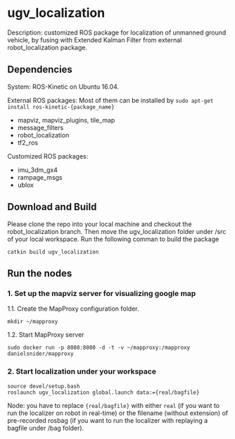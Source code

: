 # ugv_localization

Description: customized ROS package for localization of unmanned ground vehicle, by fusing with Extended Kalman Filter from external robot_localization package. 

## Dependencies
System: ROS-Kinetic on Ubuntu 16.04. 

External ROS packages: Most of them can be installed by
```sudo apt-get install ros-kinetic-{package_name}```

*  mapviz, mapviz_plugins, tile_map
*  message_filters 
*  robot_localization
*  tf2_ros

Customized ROS packages:

*  imu_3dm_gx4
*  rampage_msgs 
*  ublox

## Download and Build

Please clone the repo into your local machine and checkout the robot_localization branch.
Then move the ugv_localization folder under /src of your local workspace.
Run the following comman to build the package 
```
catkin build ugv_localization
```

## Run the nodes

### 1. Set up the mapviz server for visualizing google map

1.1. Create the MapProxy configuration folder.
```
mkdir ~/mapproxy
```
1.2. Start MapProxy server
```
sudo docker run -p 8080:8080 -d -t -v ~/mapproxy:/mapproxy danielsnider/mapproxy
```

### 2. Start localization under your workspace
```
source devel/setup.bash
roslaunch ugv_localization global.launch data:={real/bagfile} 
```

Node: you have to replace ```{real/bagfile}``` with either ```real``` (if you want to run the localizer on robot in real-time) or the filename (without extension) of pre-recorded rosbag (if you want to run the localizer with replaying a bagfile under /bag folder).
